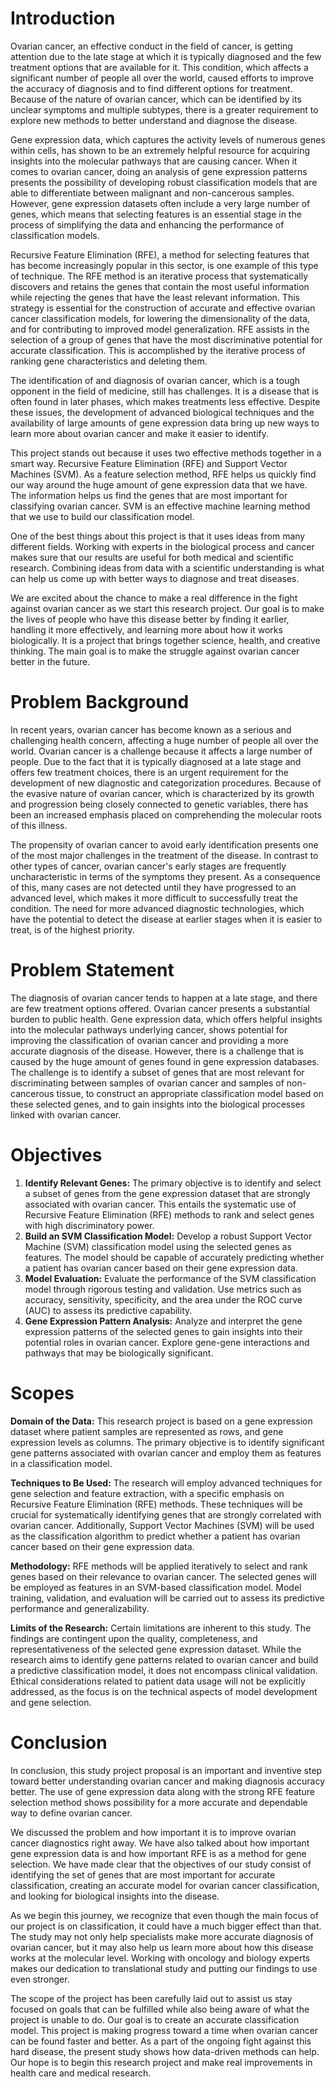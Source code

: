 # Introduction
  Ovarian cancer, an effective conduct in the field of cancer, is getting attention due to the late stage at which it is typically diagnosed and the few treatment options that are available for it. This condition, which affects a significant number of people all over the world, caused efforts to improve the accuracy of diagnosis and to find different options for treatment. Because of the nature of ovarian cancer, which can be identified by its unclear symptoms and multiple subtypes, there is a greater requirement to explore new methods to better understand and diagnose the disease.

  Gene expression data, which captures the activity levels of numerous genes within cells, has shown to be an extremely helpful resource for acquiring insights into the molecular pathways that are causing cancer. When it comes to ovarian cancer, doing an analysis of gene expression patterns presents the possibility of developing robust classification models that are able to differentiate between malignant and non-cancerous samples. However, gene expression datasets often include a very large number of genes, which means that selecting features is an essential stage in the process of simplifying the data and enhancing the performance of classification models.

  Recursive Feature Elimination (RFE), a method for selecting features that has become increasingly popular in this sector, is one example of this type of technique. The RFE method is an iterative process that systematically discovers and retains the genes that contain the most useful information while rejecting the genes that have the least relevant information. This strategy is essential for the construction of accurate and effective ovarian cancer classification models, for lowering the dimensionality of the data, and for contributing to improved model generalization. RFE assists in the selection of a group of genes that have the most discriminative potential for accurate classification. This is accomplished by the iterative process of ranking gene characteristics and deleting them. 

  The identification of and diagnosis of ovarian cancer, which is a tough opponent in the field of medicine, still has challenges. It is a disease that is often found in later phases, which makes treatments less effective. Despite these issues, the development of advanced biological techniques and the availability of large amounts of gene expression data bring up new ways to learn more about ovarian cancer and make it easier to identify.

  This project stands out because it uses two effective methods together in a smart way. Recursive Feature Elimination (RFE) and Support Vector Machines (SVM). As a feature selection method, RFE helps us quickly find our way around the huge amount of gene expression data that we have. The information helps us find the genes that are most important for classifying ovarian cancer. SVM is an effective machine learning method that we use to build our classification model. 

  One of the best things about this project is that it uses ideas from many different fields. Working with experts in the biological process and cancer makes sure that our results are useful for both medical and scientific research. Combining ideas from data with a scientific understanding is what can help us come up with better ways to diagnose and treat diseases. 

  We are excited about the chance to make a real difference in the fight against ovarian cancer as we start this research project. Our goal is to make the lives of people who have this disease better by finding it earlier, handling it more effectively, and learning more about how it works biologically. It is a project that brings together science, health, and creative thinking. The main goal is to make the struggle against ovarian cancer better in the future.

# Problem Background
  In recent years, ovarian cancer has become known as a serious and challenging health concern, affecting a huge number of people all over the world. Ovarian cancer is a challenge because it affects a large number of people. Due to the fact that it is typically diagnosed at a late stage and offers few treatment choices, there is an urgent requirement for the development of new diagnostic and categorization procedures. Because of the evasive nature of ovarian cancer, which is characterized by its growth and progression being closely connected to genetic variables, there has been an increased emphasis placed on comprehending the molecular roots of this illness.

  The propensity of ovarian cancer to avoid early identification presents one of the most major challenges in the treatment of the disease. In contrast to other types of cancer, ovarian cancer's early stages are frequently uncharacteristic in terms of the symptoms they present. As a consequence of this, many cases are not detected until they have progressed to an advanced level, which makes it more difficult to successfully treat the condition. The need for more advanced diagnostic technologies, which have the potential to detect the disease at earlier stages when it is easier to treat, is of the highest priority.

# Problem Statement
  The diagnosis of ovarian cancer tends to happen at a late stage, and there are few treatment options offered. Ovarian cancer presents a substantial burden to public health. Gene expression data, which offers helpful insights into the molecular pathways underlying cancer, shows potential for improving the classification of ovarian cancer and providing a more accurate diagnosis of the disease. However, there is a challenge that is caused by the huge amount of genes found in gene expression databases. The challenge is to identify a subset of genes that are most relevant for discriminating between samples of ovarian cancer and samples of non-cancerous tissue, to construct an appropriate classification model based on these selected genes, and to gain insights into the biological processes linked with ovarian cancer.

# Objectives
1. **Identify Relevant Genes:** The primary objective is to identify and select a subset of genes from the gene expression dataset that are strongly associated with ovarian cancer. This entails the systematic use of Recursive Feature Elimination (RFE) methods to rank and select genes with high discriminatory power.
2. **Build an SVM Classification Model:** Develop a robust Support Vector Machine (SVM) classification model using the selected genes as features. The model should be capable of accurately predicting whether a patient has ovarian cancer based on their gene expression data.
3. **Model Evaluation:** Evaluate the performance of the SVM classification model through rigorous testing and validation. Use metrics such as accuracy, sensitivity, specificity, and the area under the ROC curve (AUC) to assess its predictive capability.
4. **Gene Expression Pattern Analysis:** Analyze and interpret the gene expression patterns of the selected genes to gain insights into their potential roles in ovarian cancer. Explore gene-gene interactions and pathways that may be biologically significant.

# Scopes
**Domain of the Data:**
This research project is based on a gene expression dataset where patient samples are represented as rows, and gene expression levels as columns. The primary objective is to identify significant gene patterns associated with ovarian cancer and employ them as features in a classification model.

**Techniques to Be Used:**
The research will employ advanced techniques for gene selection and feature extraction, with a specific emphasis on Recursive Feature Elimination (RFE) methods. These techniques will be crucial for systematically identifying genes that are strongly correlated with ovarian cancer. Additionally, Support Vector Machines (SVM) will be used as the classification algorithm to predict whether a patient has ovarian cancer based on their gene expression data.

**Methodology:**
RFE methods will be applied iteratively to select and rank genes based on their relevance to ovarian cancer. The selected genes will be employed as features in an SVM-based classification model. Model training, validation, and evaluation will be carried out to assess its predictive performance and generalizability.

**Limits of the Research:**
Certain limitations are inherent to this study. The findings are contingent upon the quality, completeness, and representativeness of the selected gene expression dataset. While the research aims to identify gene patterns related to ovarian cancer and build a predictive classification model, it does not encompass clinical validation. Ethical considerations related to patient data usage will not be explicitly addressed, as the focus is on the technical aspects of model development and gene selection.

# Conclusion
  In conclusion, this study project proposal is an important and inventive step toward better understanding ovarian cancer and making diagnosis accuracy better. The use of gene expression data along with the strong RFE feature selection method shows possibility for a more accurate and dependable way to define ovarian cancer.

  We discussed the problem and how important it is to improve ovarian cancer diagnostics right away. We have also talked about how important gene expression data is and how important RFE is as a method for gene selection. We have made clear that the objectives of our study consist of identifying the set of genes that are most important for accurate classification, creating an accurate model for ovarian cancer classification, and looking for biological insights into the disease.

  As we begin this journey, we recognize that even though the main focus of our project is on classification, it could have a much bigger effect than that. The study may not only help specialists make more accurate diagnosis of ovarian cancer, but it may also help us learn more about how this disease works at the molecular level. Working with oncology and biology experts makes our dedication to translational study and putting our findings to use even stronger.

  The scope of the project has been carefully laid out to assist us stay focused on goals that can be fulfilled while also being aware of what the project is unable to do. Our goal is to create an accurate classification model. This project is making progress toward a time when ovarian cancer can be found faster and better. As a part of the ongoing fight against this hard disease, the present study shows how data-driven methods can help. Our hope is to begin this research project and make real improvements in health care and medical research.
